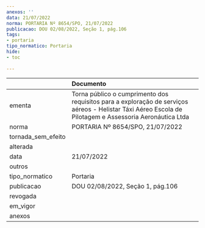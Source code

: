 ```yaml
---
anexos: ''
data: 21/07/2022
norma: PORTARIA Nº 8654/SPO, 21/07/2022
publicacao: DOU 02/08/2022, Seção 1, pág.106
tags:
- portaria
tipo_normatico: Portaria
hide: 
- toc 
 
---
```


|                    | Documento                                                                                                                                               |
|:-------------------|:--------------------------------------------------------------------------------------------------------------------------------------------------------|
| ementa             | Torna público o cumprimento dos requisitos para a exploração de serviços aéreos - Helistar Táxi Aéreo Escola de Pilotagem e Assessoria Aeronáutica Ltda |
| norma              | PORTARIA Nº 8654/SPO, 21/07/2022                                                                                                                        |
| tornada_sem_efeito |                                                                                                                                                         |
| alterada           |                                                                                                                                                         |
| data               | 21/07/2022                                                                                                                                              |
| outros             |                                                                                                                                                         |
| tipo_normatico     | Portaria                                                                                                                                                |
| publicacao         | DOU 02/08/2022, Seção 1, pág.106                                                                                                                        |
| revogada           |                                                                                                                                                         |
| em_vigor           |                                                                                                                                                         |
| anexos             |                                                                                                                                                         |